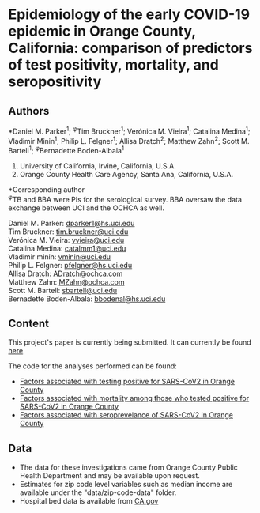 # Epidemiology of the early COVID-19 epidemic in Orange County, California: comparison of predictors of test positivity, mortality, and seropositivity

## Authors   
*Daniel M. Parker<sup>1</sup>; <sup>φ</sup>Tim Bruckner<sup>1</sup>; Verónica M. Vieira<sup>1</sup>; Catalina Medina<sup>1</sup>; Vladimir Minin<sup>1</sup>; Philip L. Felgner<sup>1</sup>; Allisa Dratch<sup>2</sup>; Matthew Zahn<sup>2</sup>; Scott M. Bartell<sup>1</sup>; <sup>φ</sup>Bernadette Boden-Albala<sup>1</sup>
1. University of California, Irvine, California, U.S.A.
2. Orange County Health Care Agency, Santa Ana, California, U.S.A.

*Corresponding author  
<sup>φ</sup>TB and BBA were PIs for the serological survey. BBA oversaw the data exchange between UCI
and the OCHCA as well.

Daniel M. Parker: dparker1@hs.uci.edu  
Tim Bruckner: tim.bruckner@uci.edu  
Verónica M. Vieira: vvieira@uci.edu  
Catalina Medina: catalmm1@uci.edu  
Vladimir minin: vminin@uci.edu  
Philip L. Felgner: pfelgner@hs.uci.edu  
Allisa Dratch: ADratch@ochca.com  
Matthew Zahn: MZahn@ochca.com  
Scott M. Bartell: sbartell@uci.edu  
Bernadette Boden-Albala: bbodenal@hs.uci.edu

## Content  
This project's paper is currently being submitted. It can currently be found [here](https://urldefense.com/v3/__https://medrxiv.org/cgi/content/short/2021.01.13.21249507v1__;!!OLgoXmg!Clp7nEeBQo3Iozo1Oow4JwYpfZaXHAEiS77C1ZdH6QIKXUX_8GDZx_UE_WGPQ1Ygng$). 

The code for the analyses performed can be found:  

- [Factors associated with testing positive for SARS-CoV2 in Orange County](analysis/factors-associated-with-testing-positive-oc-analysis.Rmd)  
- [Factors associated with mortality among those who tested positive for SARS-CoV2 in Orange County](analysis/factors-associated-with-mortality-oc-analysis.Rmd)  
- [Factors associated with seroprevelance of SARS-CoV2 in Orange County](analysis/factors-associated-with-seroprevelance-oc-analysis.Rmd)  

## Data  

- The data for these investigations came from Orange County Public Health Department and may be available upon request.  
- Estimates for zip code level variables such as median income are available under the "data/zip-code-data" folder.  
- Hospital bed data is available from [CA.gov](https://data.ca.gov/dataset/covid-19-hospital-data)
